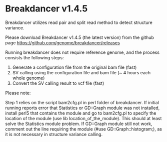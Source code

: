 # Breakdancer v1.4.5

Breakdancer utilizes read pair and split read method to detect structure variance.

Please download Breakdancer v1.4.5 (the latest version) from the github page https://github.com/genome/breakdancer/releases

Running breakdancer does not require reference genome, and the process consists the following steps:

  1. Generate a configuration file from the original bam file (fast)
  2. SV calling using the configuration file and bam file (~ 4 hours each whole genome)
  3. Convert the SV calling result to vcf file (fast)

Please note: 

Step 1 relies on the script bam2cfg.pl in perl folder of breakdancer. If initial running reports error that Statistics or GD::Graph module was not installed, install perl5 that contains the module and go to bam2cfg.pl to specify the location of the module (use lib location_of_the_module). This should at least solve the Statistics module problem. If GD::Graph module still not work, comment out the line requiring the module (#use GD::Graph::histogram;), as it is not necessary in structure variance calling.
